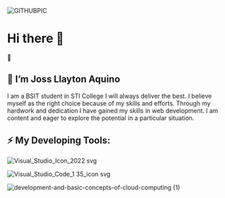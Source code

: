 
![GITHUBPIC](https://github.com/user-attachments/assets/7f6ddfb1-a5b0-462d-b26e-9f9100775006)

# Hi there 👋
🔭 
## 🌱 I’m Joss Llayton Aquino
  I am a BSIT student in STI College I will always deliver the best. I believe myself as the right choice because of my skills and efforts. Through my hardwork and dedication I have gained my skills in web development. I am content and eager to explore the potential in a particular situation.



## ⚡ My Developing Tools:

![Visual_Studio_Icon_2022 svg](https://github.com/user-attachments/assets/b4756b98-392b-4990-8015-156b2e5f6a1c)

![Visual_Studio_Code_1 35_icon svg](https://github.com/user-attachments/assets/0e9805fd-caf6-4874-83dc-803596e1197e)

![development-and-basic-concepts-of-cloud-computing (1)](https://github.com/user-attachments/assets/d6f336eb-fb5a-4f5e-b4de-6cd037121684)
